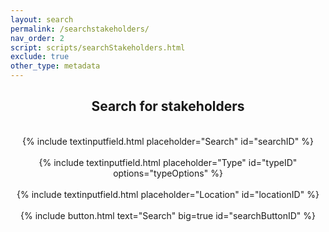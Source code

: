```yaml
---
layout: search
permalink: /searchstakeholders/
nav_order: 2
script: scripts/searchStakeholders.html
exclude: true
other_type: metadata
--- 
```


<center>
<h2>Search for stakeholders</h2>
<br>
{% include textinputfield.html placeholder="Search" id="searchID" %}
<br><br>
{% include textinputfield.html placeholder="Type" id="typeID" options="typeOptions" %}
<br><br>
{% include textinputfield.html placeholder="Location" id="locationID" %}
<br><br>
{% include button.html text="Search" big=true id="searchButtonID" %} 
</center>